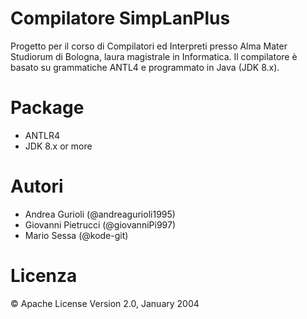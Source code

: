 # Compilatore SimpLanPlus 

Progetto per il corso di Compilatori ed Interpreti presso Alma Mater Studiorum di Bologna, laura magistrale in Informatica. Il compilatore è basato su grammatiche ANTL4 e programmato in Java (JDK 8.x).

# Package 

<ul>
  <li>ANTLR4 </li>
  <li> JDK 8.x or more </li>
</ul>


# Autori

- Andrea Gurioli (@andreagurioli1995)
- Giovanni Pietrucci (@giovanniPi997)
- Mario Sessa (@kode-git)

# Licenza

&copy; Apache License Version 2.0, January 2004
